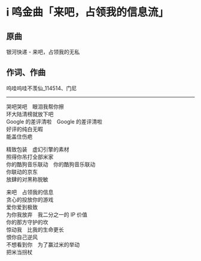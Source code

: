 # i 鸣金曲「来吧，占领我的信息流」

## 原曲
银河快递 - 来吧，占领我的无私

## 作词、作曲
呜哇呜哇不羡仙_114514、门尼

---

哭吧哭吧　眼泪我帮你擦\
环大陆清榜就放下吧\
Google 的差评清啦　Google 的差评清啦\
好评的纯白无暇\
能盖住伤疤

精致包装　虚幻引擎的素材\
照得你吊打全部米家\
你的酷狗音乐联动　你的酷狗音乐联动\
你联动的京东\
放肆的对黑称脱敏

来吧　占领我的信息\
贪心的投放你的游戏\
爱你爱到极致\
为你我放弃　我二分之一的 IP 价值\
你的那方守护的坎\
惊动我　比我的生命更长\
恨你自己逆风\
不想看到你　为了赢过米的举动\
把米当拐杖
